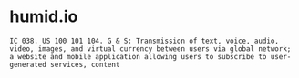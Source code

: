 # humid.io
	IC 038. US 100 101 104. G & S: Transmission of text, voice, audio, video, images, and virtual currency between users via global network; a website and mobile application allowing users to subscribe to user-generated services, content
